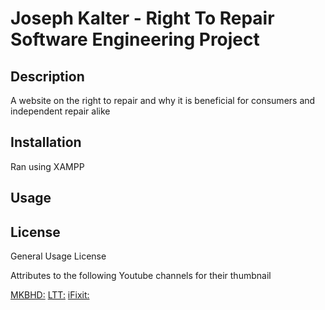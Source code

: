 # Joseph Kalter - Right To Repair Software Engineering Project

## Description

A website on the right to repair and why it is beneficial for consumers and independent repair alike
## Installation

Ran using XAMPP

## Usage





## License

General Usage License

Attributes to the following Youtube channels for their thumbnail

[MKBHD:](https://www.youtube.com/user/marquesbrownlee)
[LTT:](https://www.youtube.com/@LinusTechTips)
[iFixit:](https://www.youtube.com/channel/UCHbx9IUW7eCeJsC4sBCTNBA)